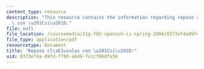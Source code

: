 ```yaml
---
content_type: resource
description: "This resource contains the information regarding repaso cl\xE1usulas\
  \ con \u201Csi\u201D."
file: null
file_location: /coursemedia/21g-702-spanish-ii-spring-2004/0373ef4a09fdf790a6497cccf06dfa56_MIT21G_702S04_46claus.pdf
file_type: application/pdf
resourcetype: Document
title: "Repaso cl\xE1usulas con \u201Csi\u201D:"
uid: 0373ef4a-09fd-f790-a649-7cccf06dfa56
---
```

